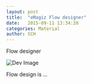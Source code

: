 ```yaml
---
layout: post
title:  "eMagiz Flow designer"
date:   2015-09-11 13:34:20
categories: Material
author: SCH
---
```

Flow designer

![Dev Image](http://4.bp.blogspot.com/-IOD6VutWGlA/UW8Jq05M0DI/AAAAAAAAAeA/OVckWFybKqg/s1600/DSC01317.JPG)

Flow design is ...
